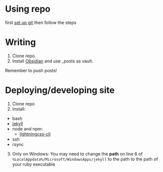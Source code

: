 # Using repo
first [set up git](https://www.theodinproject.com/lessons/foundations-setting-up-git) then follow the steps

# Writing
1. Clone repo.
2. Install [Obsidian](https://obsidian.md/) and use _posts as vault.

Remember to push posts!

# Deploying/developing site
1. Clone repo
2. Install:
* bash
* [jekyll](https://jekyllrb.com/docs/installation/)
* node and npm:
    * [lightningcss-cli](https://lightningcss.dev/docs.html)
* ssh
* rsync
3. Only on Windows:
You may need to change the **path** on line 6 of `%LocalAppdata%/Microsoft/WindowsApps/jekyll` to the path to the path of your ruby executable
